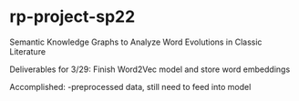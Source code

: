 # rp-project-sp22
Semantic Knowledge Graphs to Analyze Word Evolutions in Classic Literature

Deliverables for 3/29: Finish Word2Vec model and store word embeddings

  Accomplished: -preprocessed data, still need to feed into model
